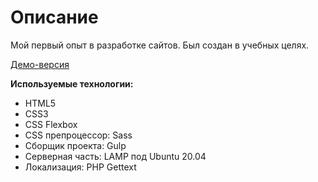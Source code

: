 # Описание
Мой первый опыт в разработке сайтов. Был создан в учебных целях. 

[Демо-версия](http://f0461382.xsph.ru/)

**Используемые технологии:**
- HTML5
- CSS3
- CSS Flexbox
- СSS препроцессор: Sass
- Сборщик проекта: Gulp
- Серверная часть: LAMP под Ubuntu 20.04
- Локализация: PHP Gettext